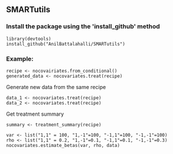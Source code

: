 ## SMARTutils
### Install the package using the 'install_github' method
```
library(devtools)
install_github("AnilBattalahalli/SMARTutils")
```
### Example:

```
recipe <- nocovairiates.from_conditional()
generated_data <- nocovariates.treat(recipe)
```
Generate new data from the same recipe

```
data_1 <- nocovariates.treat(recipe)
data_2 <- nocovariates.treat(recipe)
```
Get treatment summary

```
summary <- treatment_summary(recipe)
```

```
var <- list("1,1" = 100, "1,-1"=100, "-1,1"=100, "-1,-1"=100)
rho <- list("1,1" = 0.2, "1,-1"=0.1, "-1,1"=0.1, "-1,-1"=0.3)
nocovariates.estimate_betas(var, rho, data)
```
